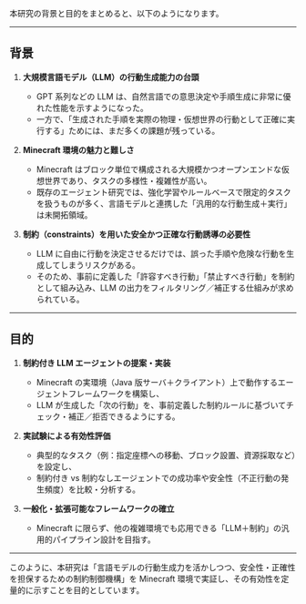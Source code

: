 本研究の背景と目的をまとめると、以下のようになります。

---

## 背景

1. **大規模言語モデル（LLM）の行動生成能力の台頭**

   * GPT 系列などの LLM は、自然言語での意思決定や手順生成に非常に優れた性能を示すようになった。
   * 一方で、「生成された手順を実際の物理・仮想世界の行動として正確に実行する」ためには、まだ多くの課題が残っている。

2. **Minecraft 環境の魅力と難しさ**

   * Minecraft はブロック単位で構成される大規模かつオープンエンドな仮想世界であり、タスクの多様性・複雑性が高い。
   * 既存のエージェント研究では、強化学習やルールベースで限定的タスクを扱うものが多く、言語モデルと連携した「汎用的な行動生成＋実行」は未開拓領域。

3. **制約（constraints）を用いた安全かつ正確な行動誘導の必要性**

   * LLM に自由に行動を決定させるだけでは、誤った手順や危険な行動を生成してしまうリスクがある。
   * そのため、事前に定義した「許容すべき行動」「禁止すべき行動」を制約として組み込み、LLM の出力をフィルタリング／補正する仕組みが求められている。

---

## 目的

1. **制約付き LLM エージェントの提案・実装**

   * Minecraft の実環境（Java 版サーバ＋クライアント）上で動作するエージェントフレームワークを構築し、
   * LLM が生成した「次の行動」を、事前定義した制約ルールに基づいてチェック・補正／拒否できるようにする。

2. **実試験による有効性評価**

   * 典型的なタスク（例：指定座標への移動、ブロック設置、資源採取など）を設定し、
   * 制約付き vs 制約なしエージェントでの成功率や安全性（不正行動の発生頻度）を比較・分析する。

3. **一般化・拡張可能なフレームワークの確立**

   * Minecraft に限らず、他の複雑環境でも応用できる「LLM＋制約」の汎用的パイプライン設計を目指す。

---

このように、本研究は「言語モデルの行動生成力を活かしつつ、安全性・正確性を担保するための制約制御機構」を Minecraft 環境で実証し、その有効性を定量的に示すことを目的としています。
